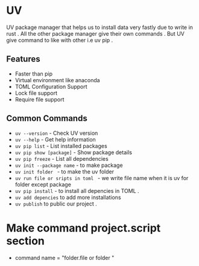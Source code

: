 # UV 
UV package manager that helps us to install data very fastly due to write in rust . All the other package manager give their own commands . But UV give command to like with other i.e uv pip . 

## Features 
- Faster than pip
- Virtual environment like anaconda
- TOML Configuration Support
- Lock file support 
- Require file support

## Common Commands
- `uv --version` - Check UV version
- `uv --help` - Get help information
- `uv pip list` - List installed packages
- `uv pip show [package]` - Show package details
- `uv pip freeze` - List all dependencies
- `uv init --package name` - to make package 
- `uv init folder ` - to make the uv folder 
- `uv run file or sripts in toml ` - we write file name when it is uv for folder except package 
- `uv pip install` - to install all depencies in TOML . 
- `uv add depencies` to add more installations
- `uv publish` to public our project .

# Make command project.script section 
- command name = "folder.file or folder "